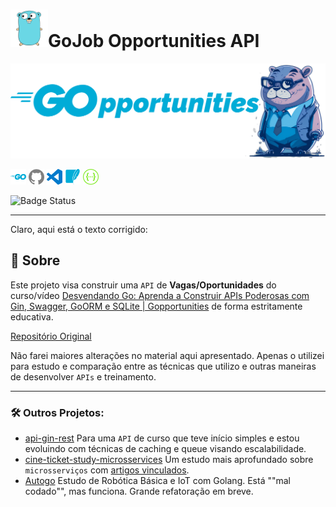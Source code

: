 # <img src="./misc/images/icons/go-original.svg" width="60px" height="60px" alt="go" title="Go">GoJob Opportunities API


<img src="./misc/images/GopportunitiesHeader.svg">

<img src="./misc/images/icons/go.svg" width="25px" height="25px" alt="go" title="Go">  <img src="./misc/images/icons/github.svg" width="25px" height="25px" alt="GitHub" title="GitHub"> <img src="./misc/images/icons/visualstudiocode.svg" width="25px" height="25px" alt="vscode" title="vscode"> <img src="./misc/images/icons/sqlite.svg" width="25px" height="25px" alt="SQLite" title="SQLite"> <img src="./misc/images/icons/swagger.svg" width="25px" height="25px" alt="Swagger" title="Swagger">

![Badge Status](https://img.shields.io/badge/STATUS-EM_DESENVOLVIMENTO-green)

---

Claro, aqui está o texto corrigido:

<a id="sobre"></a>
## :green_book: Sobre
Este projeto visa construir uma `API` de **Vagas/Oportunidades** do curso/vídeo [Desvendando Go: Aprenda a Construir APIs Poderosas com Gin, Swagger, GoORM e SQLite | Gopportunities](https://www.youtube.com/watch?v=wyEYpX5U4Vg) de forma estritamente educativa.

[Repositório Original](https://github.com/arthur404dev/gopportunities)

Não farei maiores alterações no material aqui apresentado. Apenas o utilizei para estudo e comparação entre as técnicas que utilizo e outras maneiras de desenvolver `APIs` e treinamento.

---

### 🛠️ Outros Projetos:
- [api-gin-rest](https://github.com/jtonynet/api-gin-rest) Para uma `API` de curso que teve início simples e estou evoluindo com técnicas de caching e queue visando escalabilidade.
- [cine-ticket-study-microsservices](https://github.com/jtonynet/cine-ticket-study-microsservices) Um estudo mais aprofundado sobre `microsserviços` com [artigos vinculados](https://dev.to/learningenuity).
- [Autogo](https://github.com/jtonynet/autogo) Estudo de Robótica Básica e IoT com Golang. Está ""mal codado"", mas funciona. Grande refatoração em breve.